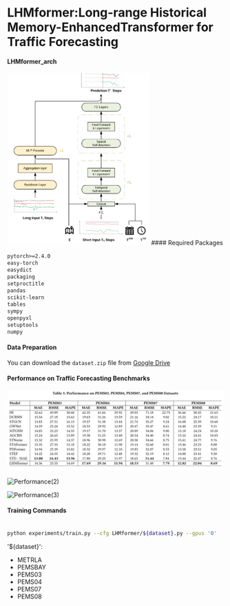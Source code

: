 # LHMformer:Long-range Historical Memory-EnhancedTransformer for Traffic Forecasting

#### LHMformer_arch
<img src="figures/LHMformer_arch.png" height="400"/>
#### Required Packages

```
pytorch>=2.4.0
easy-torch
easydict
packaging
setproctitle
pandas
scikit-learn
tables
sympy
openpyxl
setuptools
numpy
```

#### Data Preparation

You can download the `dataset.zip` file from [Google Drive](https://drive.google.com/file/d/19c8YJDuRIQEsgPWSP_UcIVF_Vqq0fRFV/view?usp=drive_link)

#### Performance on Traffic Forecasting Benchmarks

![Performance](figures/Performance.png)

![Performance(2)](figures/Performance(2).png)

![Performance(3)](figures/Performance(3).png)

#### Training Commands

```bash

python experiments/train.py --cfg LHMformer/${dataset}.py --gpus '0'


```

'${dataset}':
- METRLA
- PEMSBAY
- PEMS03
- PEMS04
- PEMS07
- PEMS08


